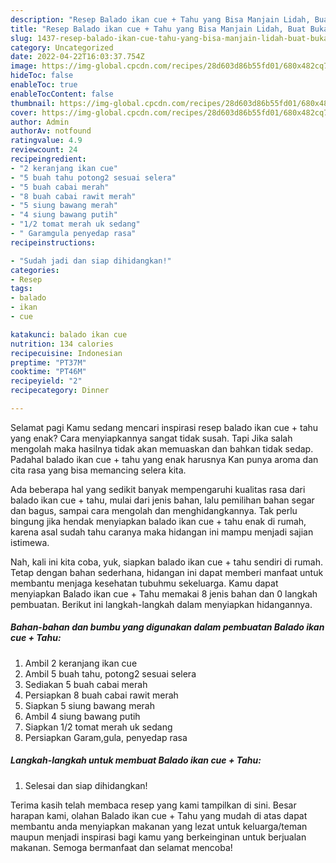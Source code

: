```yaml
---
description: "Resep Balado ikan cue + Tahu yang Bisa Manjain Lidah, Buat Buka Puasa Lezat"
title: "Resep Balado ikan cue + Tahu yang Bisa Manjain Lidah, Buat Buka Puasa Lezat"
slug: 1437-resep-balado-ikan-cue-tahu-yang-bisa-manjain-lidah-buat-buka-puasa-lezat
category: Uncategorized
date: 2022-04-22T16:03:37.754Z
image: https://img-global.cpcdn.com/recipes/28d603d86b55fd01/680x482cq70/balado-ikan-cue-tahu-foto-resep-utama.jpg
hideToc: false
enableToc: true
enableTocContent: false
thumbnail: https://img-global.cpcdn.com/recipes/28d603d86b55fd01/680x482cq70/balado-ikan-cue-tahu-foto-resep-utama.jpg
cover: https://img-global.cpcdn.com/recipes/28d603d86b55fd01/680x482cq70/balado-ikan-cue-tahu-foto-resep-utama.jpg
author: Admin
authorAv: notfound
ratingvalue: 4.9
reviewcount: 24
recipeingredient:
- "2 keranjang ikan cue"
- "5 buah tahu potong2 sesuai selera"
- "5 buah cabai merah"
- "8 buah cabai rawit merah"
- "5 siung bawang merah"
- "4 siung bawang putih"
- "1/2 tomat merah uk sedang"
- " Garamgula penyedap rasa"
recipeinstructions:

- "Sudah jadi dan siap dihidangkan!"
categories:
- Resep
tags:
- balado
- ikan
- cue

katakunci: balado ikan cue 
nutrition: 134 calories
recipecuisine: Indonesian
preptime: "PT37M"
cooktime: "PT46M"
recipeyield: "2"
recipecategory: Dinner

---
```



Selamat pagi Kamu sedang mencari inspirasi resep balado ikan cue + tahu yang enak? Cara menyiapkannya sangat tidak susah. Tapi Jika salah mengolah maka hasilnya tidak akan memuaskan dan bahkan tidak sedap. Padahal balado ikan cue + tahu yang enak harusnya Kan punya aroma dan cita rasa yang bisa memancing selera kita.


Ada beberapa hal yang sedikit banyak mempengaruhi kualitas rasa dari balado ikan cue + tahu, mulai dari jenis bahan, lalu pemilihan bahan segar dan bagus, sampai cara mengolah dan menghidangkannya. Tak perlu bingung jika hendak menyiapkan balado ikan cue + tahu enak di rumah, karena asal sudah tahu caranya maka hidangan ini mampu menjadi sajian istimewa.




Nah, kali ini kita coba, yuk, siapkan balado ikan cue + tahu sendiri di rumah. Tetap dengan bahan sederhana, hidangan ini dapat memberi manfaat untuk membantu menjaga kesehatan tubuhmu sekeluarga. Kamu dapat menyiapkan Balado ikan cue + Tahu memakai 8 jenis bahan dan 0 langkah pembuatan. Berikut ini langkah-langkah dalam menyiapkan hidangannya.

<!--inarticleads1-->

##### Bahan-bahan dan bumbu yang digunakan dalam pembuatan Balado ikan cue + Tahu:

1. Ambil 2 keranjang ikan cue
1. Ambil 5 buah tahu, potong2 sesuai selera
1. Sediakan 5 buah cabai merah
1. Persiapkan 8 buah cabai rawit merah
1. Siapkan 5 siung bawang merah
1. Ambil 4 siung bawang putih
1. Siapkan 1/2 tomat merah uk sedang
1. Persiapkan  Garam,gula, penyedap rasa




<!--inarticleads2-->

##### Langkah-langkah untuk membuat Balado ikan cue + Tahu:


1. Selesai dan siap dihidangkan!



Terima kasih telah membaca resep yang kami tampilkan di sini. Besar harapan kami, olahan Balado ikan cue + Tahu yang mudah di atas dapat membantu anda menyiapkan makanan yang lezat untuk keluarga/teman maupun menjadi inspirasi bagi kamu yang berkeinginan untuk berjualan makanan. Semoga bermanfaat dan selamat mencoba!
